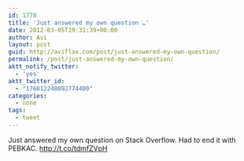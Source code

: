 ```yaml
---
id: 1778
title: 'Just answered my own question …'
date: 2012-03-05T19:31:39+00:00
author: Avi
layout: post
guid: http://aviflax.com/post/just-answered-my-own-question/
permalink: /post/just-answered-my-own-question/
aktt_notify_twitter:
  - 'yes'
aktt_twitter_id:
  - "176812248092774400"
categories:
  - none
tags:
  - tweet
---
```

Just answered my own question on Stack Overflow. Had to end it with PEBKAC. <a href="http://t.co/tdmfZVpH" rel="nofollow">http://t.co/tdmfZVpH</a>
